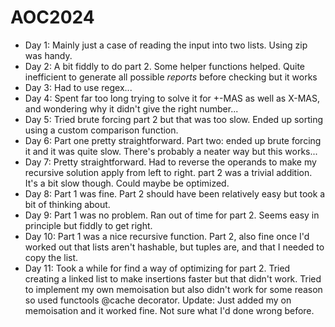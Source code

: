 # AOC2024
- Day 1: Mainly just a case of reading the input into two lists. Using zip was handy.
- Day 2: A bit fiddly to do part 2. Some helper functions helped. Quite inefficient to generate all possible _reports_ before checking but it works
- Day 3: Had to use regex...
- Day 4: Spent far too long trying to solve it for +-MAS as well as X-MAS, and wondering why it didn't give the right number...
- Day 5: Tried brute forcing part 2 but that was too slow. Ended up sorting using a custom comparison function.
- Day 6: Part one pretty straightforward. Part two: ended up brute forcing it and it was quite slow. There's probably a neater way but this works...
- Day 7: Pretty straightforward. Had to reverse the operands to make my recursive solution apply from left to right. part 2 was a trivial addition. It's a bit slow though. Could maybe be optimized.
- Day 8: Part 1 was fine. Part 2 should have been relatively easy but took a bit of thinking about.
- Day 9: Part 1 was no problem. Ran out of time for part 2. Seems easy in principle but fiddly to get right.
- Day 10: Part 1 was a nice recursive function. Part 2, also fine once I'd worked out that lists aren't hashable, but tuples are, and that I needed to copy the list.
- Day 11: Took a while for find a way of optimizing for part 2. Tried creating a linked list to make insertions faster but that didn't work. Tried to implement my own memoisation but also didn't work for some reason so used functools @cache decorator.
Update: Just added my on memoisation and it worked fine. Not sure what I'd done wrong before.

